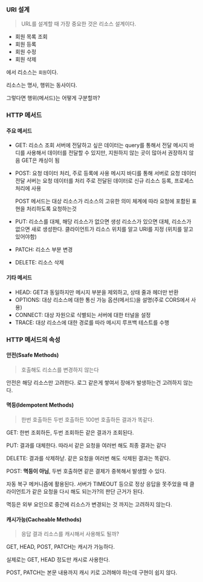 ### URI 설계

> URL를 설계할 때 가장 중요한 것은 리소스 설계이다.

- 회원 목록 조회
- 회원 등록
- 회원 수정
- 회원 삭제

에서 리소스는 `회원`이다.

리소스는 명사, 행위는 동사이다.

그렇다면 행위(메서드)는 어떻게 구분할까?

### HTTP 메서드

#### 주요 메서드

- GET: 리소스 조회
  서버에 전달하고 싶은 데이터는 query를 통해서 전달
  메시지 바디를 사용해서 데이터를 전달할 수 있지만, 지원하지 않는 곳이 많아서 권장하지 않음
  GET은 캐싱이 됨

- POST: 요청 데이터 처리, 주로 등록에 사용
  메시지 바디를 통해 서버로 요청 데이터 전달
  서버는 요청 데이터를 처리
  주로 전달된 데이터로 신규 리소스 등록, 프로세스 처리에 사용

  POST 메서드는 대상 리소스가 리소스의 고유한 의미 체계에 따라 요청에 포함된 표현을 처리하도록 요청하는것

- PUT: 리소스를 대체, 해당 리소스가 없으면 생성
  리소스가 있으면 대체, 리소스가 없으면 새로 생성한다.
  클라이언트가 리소스 위치를 알고 URI를 지정 (위치를 알고 있어야함)

- PATCH: 리소스 부분 변경

- DELETE: 리소스 삭제

#### 기타 메서드

- HEAD: GET과 동일하지만 메시지 부분을 제외하고, 상태 줄과 헤더만 반환
- OPTIONS: 대상 리소스에 대한 통신 가능 옵션(메서드)을 설명(주로 CORS에서 사용)
- CONNECT: 대상 자원으로 식별되는 서버에 대한 터널을 설정
- TRACE: 대상 리소스에 대한 경로를 따라 메시지 루프백 테스트를 수행

### HTTP 메서드의 속성

#### 안전(Ssafe Methods)

> 호출해도 리소스를 변경하지 않는다

안전은 해당 리소스만 고려한다. 로그 같은게 쌓여서 장애가 발생하는건 고려하지 않는다.

#### 멱등(Idempotent Methods)

> 한번 호출하든 두번 호출하든 100번 호출하든 결과가 똑같다.

GET: 한번 조회하든, 두번 조회하든 같은 결과가 조회된다.

PUT: 결과를 대체한다. 따라서 같은 요청을 여러번 해도 최종 결과는 같다

DELETE: 결과를 삭제하낟. 같은 요청을 여러번 해도 삭제된 결과는 똑같다.

POST: **멱등이 아님**, 두번 호출하면 같은 결제가 중복해서 발생할 수 있다.

자동 복구 메커니즘에 활용된다. 서버가 TIMEOUT 등으로 정상 응답을 못주었을 때 클라이언트가 같은 요청을 다시 해도 되는가?의 판단 근거가 된다.

멱등은 외부 요인으로 중간에 리소스가 변경되는 것 까지는 고려하지 않는다.

#### 캐시가능(Cacheable Methods)

> 응답 결과 리소스를 캐시해서 사용해도 될까?

GET, HEAD, POST, PATCH는 캐시가 가능하다.

실제로는 GET, HEAD 정도만 캐시로 사용한다.

POST, PATCH는 본문 내용까지 캐시 키로 고려해야 하는데 구현이 쉽지 않다.
